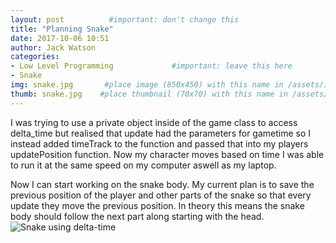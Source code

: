 ```yaml
---
layout: post          #important: don't change this
title: "Planning Snake"
date: 2017-10-06 10:51
author: Jack Watson
categories:
- Low Level Programming             #important: leave this here
- Snake
img: snake.jpg       #place image (850x450) with this name in /assets/img/blog/
thumb: snake.jpg    #place thumbnail (70x70) with this name in /assets/img/blog/thumbs/
---
```


<!--more-->
I was trying to use a private object inside of the game class to access delta_time but realised that update had the parameters for gametime 
so I instead added timeTrack to the function and passed that into my players updatePosition function. Now my character moves based on time
I was able to run it at the same speed on my computer aswell as my laptop.

Now I can start working on the snake body. My current plan is to save the previous position of the player and other parts of the snake 
so that every update they move the previous position. In theory this means the snake body should follow the next part along starting
with the head.
![Snake using delta-time](https://gyazo.com/31fcc8a345abf82696070b73a1503655)
